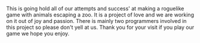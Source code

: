 This is going hold all of our attempts and success' at making a roguelike game with animals escaping a zoo. It is a project of love and we are working on it out of joy and passion. There is mainly two programmers involved in this project so please don't yell at us. Thank you for your visit if you play our game we hope you enjoy.
